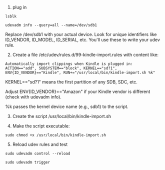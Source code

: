 1. plug in 

`lsblk`

`udevadm info --query=all --name=/dev/sdb1`

Replace /dev/sdb1 with your actual device. Look for unique identifiers like ID_VENDOR, ID_MODEL, ID_SERIAL, etc. You'll use these to write your udev rule.

2. Create a file /etc/udev/rules.d/99-kindle-import.rules with content like:

`Automatically import clippings when Kindle is plugged in:`
`ACTION=="add", SUBSYSTEM=="block", KERNEL=="sd?1", ENV{ID_VENDOR}=="Kindle", RUN+="/usr/local/bin/kindle-import.sh %k"`

KERNEL=="sd?1" means the first partition of any SDB, SDC, etc.

Adjust ENV{ID_VENDOR}=="Amazon" if your Kindle vendor is different (check with udevadm info).

%k passes the kernel device name (e.g., sdb1) to the script.

3. Create the script /usr/local/bin/kindle-import.sh

4. Make the script executable:

`sudo chmod +x /usr/local/bin/kindle-import.sh`

5. Reload udev rules and test

`sudo udevadm control --reload`

`sudo udevadm trigger`
